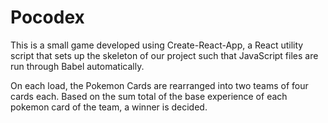 # Pocodex

This is a small game developed using Create-React-App, a React utility script that sets up the skeleton of our project such that JavaScript files are run through Babel automatically.

On each load, the Pokemon Cards are rearranged into two teams of four cards each. Based on the sum total of the base experience of each pokemon card of the team, a winner is decided.
